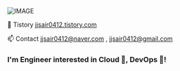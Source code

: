 <picture>
  <source media="(prefers-color-scheme: dark)" srcset="https://readme-typing-svg.demolab.com/?font=Fira+Code&weight=600&size=30&duration=4500&pause=1000&color=FFFFFF&background=301B5D00&vCenter=true&width=435&lines=Hello+World+!+%F0%9F%91%8B">
  <source media="(prefers-color-scheme: light)" srcset="https://readme-typing-svg.demolab.com?font=Fira+Code&weight=600&size=30&duration=4500&pause=1000&color=000000&background=301B5D00&vCenter=true&width=435&lines=Hello+World+!+%F0%9F%91%8B">
  <img alt="IMAGE" src="http://LIGHT_IMAGE_URL.png">
</picture>

📖 Tistory [jjsair0412.tistory.com](https://jjsair0412.tistory.com)

📫 Contact [jjsair0412@naver.com](mailto:jjsair0412@naver.com) , [jjsair0412@gmail.com](mailto:jjsair0412@gmail.com)

### I'm Engineer interested in **Cloud 🤖**, **DevOps 🏧**!
